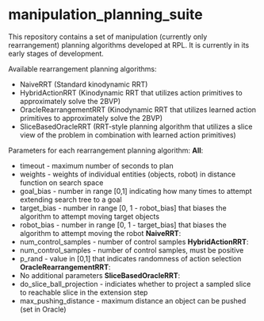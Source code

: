 # manipulation_planning_suite
This repository contains a set of manipulation (currently only rearrangement) planning algorithms developed at RPL.
It is currently in its early stages of development. 

Available rearrangement planning algorithms:
- NaiveRRT (Standard kinodynamic RRT)
- HybridActionRRT (Kinodynamic RRT that utilizes action primitives to approximately solve the 2BVP)
- OracleRearrangementRRT (Kinodynamic RRT that utilizes learned action primitives to approximately solve the 2BVP)
- SliceBasedOracleRRT (RRT-style planning algorithm that utilizes a slice view of the problem in combination with learned action primitives)

Parameters for each rearrangement planning algorithm:
**All**:
- timeout - maximum number of seconds to plan
- weights - weights of individual entities (objects, robot) in distance function on search space
- goal_bias - number in range [0,1] indicating how many times to attempt extending search tree to a goal
- target_bias - number in range [0, 1 - robot_bias] that biases the algorithm to attempt moving target objects
- robot_bias - number in range [0, 1 - target_bias] that biases the algorithm to attempt moving the robot
**NaiveRRT**:
- num_control_samples - number of control samples
**HybridActionRRT**:
- num_control_samples - number of control samples, must be positive
- p_rand - value in [0,1] that indicates randomness of action selection
**OracleRearrangementRRT**:
- No additional parameters
**SliceBasedOracleRRT**:
- do_slice_ball_projection - indiciates whether to project a sampled slice to reachable slice in the extension step
- max_pushing_distance - maximum distance an object can be pushed (set in Oracle)

